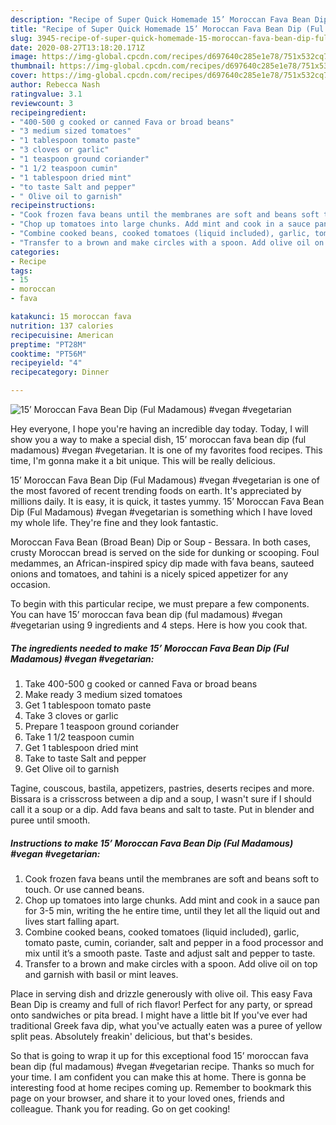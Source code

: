 ```yaml
---
description: "Recipe of Super Quick Homemade 15’ Moroccan Fava Bean Dip (Ful Madamous) #vegan #vegetarian"
title: "Recipe of Super Quick Homemade 15’ Moroccan Fava Bean Dip (Ful Madamous) #vegan #vegetarian"
slug: 3945-recipe-of-super-quick-homemade-15-moroccan-fava-bean-dip-ful-madamous-vegan-vegetarian
date: 2020-08-27T13:18:20.171Z
image: https://img-global.cpcdn.com/recipes/d697640c285e1e78/751x532cq70/15-moroccan-fava-bean-dip-ful-madamous-vegan-vegetarian-recipe-main-photo.jpg
thumbnail: https://img-global.cpcdn.com/recipes/d697640c285e1e78/751x532cq70/15-moroccan-fava-bean-dip-ful-madamous-vegan-vegetarian-recipe-main-photo.jpg
cover: https://img-global.cpcdn.com/recipes/d697640c285e1e78/751x532cq70/15-moroccan-fava-bean-dip-ful-madamous-vegan-vegetarian-recipe-main-photo.jpg
author: Rebecca Nash
ratingvalue: 3.1
reviewcount: 3
recipeingredient:
- "400-500 g cooked or canned Fava or broad beans"
- "3 medium sized tomatoes"
- "1 tablespoon tomato paste"
- "3 cloves or garlic"
- "1 teaspoon ground coriander"
- "1 1/2 teaspoon cumin"
- "1 tablespoon dried mint"
- "to taste Salt and pepper"
- " Olive oil to garnish"
recipeinstructions:
- "Cook frozen fava beans until the membranes are soft and beans soft to touch. Or use canned beans."
- "Chop up tomatoes into large chunks. Add mint and cook in a sauce pan for 3-5 min, writing the he entire time, until they let all the liquid out and lives start falling apart."
- "Combine cooked beans, cooked tomatoes (liquid included), garlic, tomato paste, cumin, coriander, salt and pepper in a food processor and mix until it’s a smooth paste. Taste and adjust salt and pepper to taste."
- "Transfer to a brown and make circles with a spoon. Add olive oil on top and garnish with basil or mint leaves."
categories:
- Recipe
tags:
- 15
- moroccan
- fava

katakunci: 15 moroccan fava 
nutrition: 137 calories
recipecuisine: American
preptime: "PT28M"
cooktime: "PT56M"
recipeyield: "4"
recipecategory: Dinner

---
```



![15’ Moroccan Fava Bean Dip (Ful Madamous) #vegan #vegetarian](https://img-global.cpcdn.com/recipes/d697640c285e1e78/751x532cq70/15-moroccan-fava-bean-dip-ful-madamous-vegan-vegetarian-recipe-main-photo.jpg)

Hey everyone, I hope you're having an incredible day today. Today, I will show you a way to make a special dish, 15’ moroccan fava bean dip (ful madamous) #vegan #vegetarian. It is one of my favorites food recipes. This time, I'm gonna make it a bit unique. This will be really delicious.

15’ Moroccan Fava Bean Dip (Ful Madamous) #vegan #vegetarian is one of the most favored of recent trending foods on earth. It's appreciated by millions daily. It is easy, it is quick, it tastes yummy. 15’ Moroccan Fava Bean Dip (Ful Madamous) #vegan #vegetarian is something which I have loved my whole life. They're fine and they look fantastic.

Moroccan Fava Bean (Broad Bean) Dip or Soup - Bessara. In both cases, crusty Moroccan bread is served on the side for dunking or scooping. Foul medammes, an African-inspired spicy dip made with fava beans, sauteed onions and tomatoes, and tahini is a nicely spiced appetizer for any occasion.


To begin with this particular recipe, we must prepare a few components. You can have 15’ moroccan fava bean dip (ful madamous) #vegan #vegetarian using 9 ingredients and 4 steps. Here is how you cook that.

<!--inarticleads1-->

##### The ingredients needed to make 15’ Moroccan Fava Bean Dip (Ful Madamous) #vegan #vegetarian:

1. Take 400-500 g cooked or canned Fava or broad beans
1. Make ready 3 medium sized tomatoes
1. Get 1 tablespoon tomato paste
1. Take 3 cloves or garlic
1. Prepare 1 teaspoon ground coriander
1. Take 1 1/2 teaspoon cumin
1. Get 1 tablespoon dried mint
1. Take to taste Salt and pepper
1. Get  Olive oil to garnish


Tagine, couscous, bastila, appetizers, pastries, deserts recipes and more. Bissara is a crisscross between a dip and a soup, I wasn&#39;t sure if I should call it a soup or a dip. Add fava beans and salt to taste. Put in blender and puree until smooth. 

<!--inarticleads2-->

##### Instructions to make 15’ Moroccan Fava Bean Dip (Ful Madamous) #vegan #vegetarian:

1. Cook frozen fava beans until the membranes are soft and beans soft to touch. Or use canned beans.
1. Chop up tomatoes into large chunks. Add mint and cook in a sauce pan for 3-5 min, writing the he entire time, until they let all the liquid out and lives start falling apart.
1. Combine cooked beans, cooked tomatoes (liquid included), garlic, tomato paste, cumin, coriander, salt and pepper in a food processor and mix until it’s a smooth paste. Taste and adjust salt and pepper to taste.
1. Transfer to a brown and make circles with a spoon. Add olive oil on top and garnish with basil or mint leaves.


Place in serving dish and drizzle generously with olive oil. This easy Fava Bean Dip is creamy and full of rich flavor! Perfect for any party, or spread onto sandwiches or pita bread. I might have a little bit If you&#39;ve ever had traditional Greek fava dip, what you&#39;ve actually eaten was a puree of yellow split peas. Absolutely freakin&#39; delicious, but that&#39;s besides. 

So that is going to wrap it up for this exceptional food 15’ moroccan fava bean dip (ful madamous) #vegan #vegetarian recipe. Thanks so much for your time. I am confident you can make this at home. There is gonna be interesting food at home recipes coming up. Remember to bookmark this page on your browser, and share it to your loved ones, friends and colleague. Thank you for reading. Go on get cooking!

